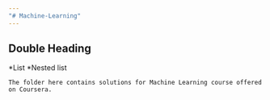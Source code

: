 ```yaml
---
"# Machine-Learning" 
---
```


## Double Heading
*List
	*Nested list
	
	The folder here contains solutions for Machine Learning course offered on Coursera.
